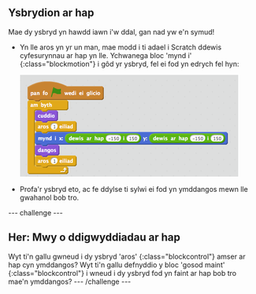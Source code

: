 ## Ysbrydion ar hap

Mae dy ysbryd yn hawdd iawn i'w ddal, gan nad yw e'n symud!

+ Yn lle aros yn yr un man, mae modd i ti adael i Scratch ddewis cyfesurynnau ar hap yn lle.  Ychwanega bloc 'mynd i' {:class="blockmotion"} i gôd yr ysbryd, fel ei fod yn edrych fel hyn:

	![screenshot](images/ghost-random.png)

+ Profa'r ysbryd eto, ac fe ddylse ti sylwi ei fod yn ymddangos mewn lle gwahanol bob tro.

--- challenge ---
## Her: Mwy o ddigwyddiadau ar hap
Wyt ti'n gallu gwneud i dy ysbryd 'aros' {:class="blockcontrol"} amser ar hap cyn ymddangos? Wyt ti'n gallu defnyddio y bloc 'gosod maint' {:class="blockcontrol"} i wneud i dy ysbryd fod yn faint ar hap bob tro mae'n ymddangos?
--- /challenge ---
